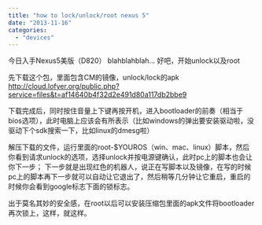 ```yaml
---
title: "how to lock/unlock/root nexus 5"
date: "2013-11-16"
categories: 
  - "devices"
---
```


今日入手Nexus5美版（D820） blahblahblah... 好吧，开始unlock以及root

先下载这个包，里面包含CM的镜像，unlock/lock的apk http://cloud.lofyer.org/public.php?service=files&t=af14640b4f32d2e491d80a117db2bbe9

下载完成后，同时按住音量上下键再按开机，进入bootloader的前奏（相当于bios选项），此时电脑上应该会有所表示（比如windows的弹出要安装驱动啦，没驱动下个sdk搜索一下，比如linux的dmesg啦）

解压下载的文件，运行里面的root-$YOUROS（win、mac、linux）脚本，然后你看到请求unlock的选项，选择unlock并按电源键确认，此时pc上的脚本也会让你下一步； 下一步就是出现红色的机器人，说正在写脚本以及镜像，在写的时候pc上的脚本再下一步就可以自动让它退出了，然后稍等几分钟让它重启，重启的时候你会看到google标志下面的锁标志。

出于莫名其妙的安全感，在root以后可以安装压缩包里面的apk文件将bootloader再次锁上，这样，就这样。

